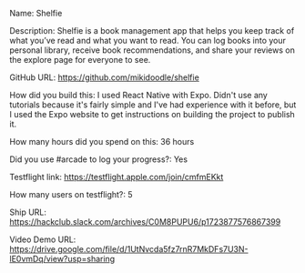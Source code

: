 Name: Shelfie

Description: Shelfie is a book management app that helps you keep track of what you’ve read and what you want to read. You can log books into your personal library, receive book recommendations, and share your reviews on the explore page for everyone to see.

GitHub URL: https://github.com/mikidoodle/shelfie

How did you build this: I used React Native with Expo. Didn't use any tutorials because it's fairly simple and I've had experience with it before, but I used the Expo website to get instructions on building the project to publish it.

How many hours did you spend on this: 36 hours

Did you use #arcade to log your progress?: Yes

Testflight link: https://testflight.apple.com/join/cmfmEKkt

How many users on testflight?: 5

Ship URL: https://hackclub.slack.com/archives/C0M8PUPU6/p1723877576867399

Video Demo URL: https://drive.google.com/file/d/1UtNvcda5fz7rnR7MkDFs7U3N-lE0vmDq/view?usp=sharing
